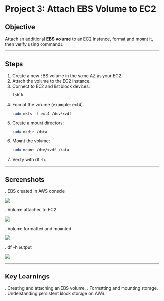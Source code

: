 # Project 3: Attach EBS Volume to EC2

## Objective
Attach an additional **EBS volume** to an EC2 instance, format and mount it, then verify using commands.

---

## Steps
1. Create a new EBS volume in the same AZ as your EC2.
2. Attach the volume to the EC2 instance.
3. Connect to EC2 and list block devices:
   ```bash
   lsblk
4. Format the volume (example: ext4):
   ```bash
   sudo mkfs -t ext4 /dev/xvdf
5. Create a mount directory:
   ```bash
   sudo mkdir /data
6. Mount the volume:
   ```bash
   sudo mount /dev/xvdf /data
7. Verify with df -h.

---

## Screenshots

. EBS created in AWS console

![](./AWS-EC2-Attach-EBS/Screenshots/ebs-created.png)

. Volume attached to EC2

![](./AWS-EC2-Attach-EBS/Screenshots/ebs-attached.png)

. Volume formatted and mounted

![](./AWS-EC2-Attach-EBS/Screenshots/ebs-mounted.png)

. df -h output

![](./AWS-EC2-Attach-EBS/Screenshots/df-h-output.png)


---

## Key Learnings

. Creating and attaching an EBS volume.
. Formatting and mounting storage.
. Understanding persistent block storage on AWS.

